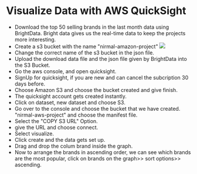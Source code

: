 # Visualize Data with AWS QuickSight

-  Download the top 50 selling brands in the last month data using BrightData. Bright data gives us the real-time data to keep the projects more interesting.
-  Create a s3 bucket with the name "nirmal-amazon-project"
  ![](./![image](https://github.com/nirmal-jack/quicksightaws/assets/170439621/54e3674e-c5a4-4d7b-b1a2-75f95de02e35))
- Change the correct name of the s3 bucket in the json file.
- Upload the download data file and the json file given by BrightData into the S3 Bucket.
- Go the aws console, and open quicksight.
- SignUp for quicksight, if you are new and can cancel the subcription 30 days before.
- Choose Amazon S3 and choose the bucket created and give finish.
- The quicksight account gets created instantly.
- Click on dataset, new dataset and choose S3. 
- Go over to the console and choose the bucket that we have created. "nirmal-aws-project" and choose the manifest file.
- Select the "COPY S3 URL" Option.
- give the URL and choose connect.
- Select visualize.
- Click create and the data gets set up.
- Drag and drop the colum brand inside the graph.
- Now to arrange the brands in ascending order, we can see which brands are the most popular, click on brands on the graph>> sort options>> ascending.





